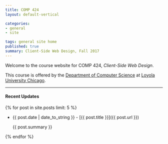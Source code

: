 ```yaml
---
title: COMP 424
layout: default-vertical

categories:
- general
- site

tags: general site home
published: true
summary: Client-Side Web Design, Fall 2017
---
```


Welcome to the course website for COMP 424, *Client-Side Web Design*.

This course is offered by the [Department of Computer Science](http://www.luc.edu/cs/) at [Loyola University Chicago](http://www.luc.edu).

***

#### Recent Updates
{% for post in site.posts limit: 5 %}

<!--{{ post.date | date_to_string }} | [{{ post.title }}]({{ post.url }})-->
* {{ post.date | date_to_string }} - [{{ post.title }}]({{ post.url }})

  {{ post.summary }}

{% endfor %}
